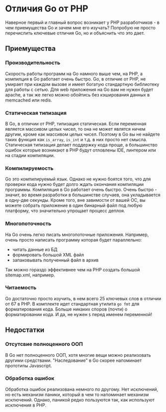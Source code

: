 # Отличия Go от PHP

Наверное первый и главный вопрос возникает у PHP разработчиков - в чем приемущества
Go и зачем мне его изучать? Попробую не просто перечислить ключевые отличия Go,
но и объяснить что это дает.

## Приемущества

### Производительность

Скорость работы программ на Go намного выше чем, на PHP, а компилция в Go работает очень быстро. Go, в отличие от PHP, не умирает при каждом вызове и имеет богатую стандартную
библиотеку для работы с сетью. Для web приложения на Go вам не нужен будет apache, а так же
легко можно обойтись без кэширования данных в memcached или redis.

### Статическая типизация

В Go, в отличии от PHP, типизация статическая. Если переменная является массивом целых чисел, то она не может являтся ничем другим, кроме как массивом целых чисел. Поэтому в Go вы не найдете
таких функция как ```is_array```, ```is_int``` и т.д. в них просто нет смысла. Статическая типизация
делает поддержку кода проще, а большинство ошибок которые возникают в PHP будут отловлены IDE, линтером или на стадии компиляции.

### Компилируемость

Go это компилируемый язык. Однако не нужно боятся того, что для проверки кода нужно будет
долго ждать окончания компиляции программы. Компиляция в Go работает очень быстро.
Очень быстро - значит, во время разработки в большинстве случаев, она укладывается в одну-две секунды. Кроме того, вне завимости от вашей ОС, вы можете собрать приложение в один бинарный файл
под любую платформу, что значительно упрощает процесс деплоя.

### Многопоточность

На Go очень легко писать многопоточные приложения. Например, очень просто написать
программу которая будет параллельно:

- читать данные из БД
- формировать большой XML файл
- запаковывать полученный файл в архив

Так можно гораздо эффективнее чем на PHP создать большой sitemap.xml, например.

### Читаемость

Go достаточно просто изучить, в нем всего 25 ключевых слов в отличии от 67 в PHP.
В комплекте идет стандартная утилита ```go fmt``` для форматирования кода. Больше
никаких споров (почти) о форматировании кода. И да, не нужен `$` перед именем переменной!

## Недостатки

### Отсутсвие полноценного ООП

В Go нет полноценного ООП, хотя многие вещи можно реализовать другими средствами. "Наследование" в Go
скорее напоминает прототипы Javascript.

### Обработка ошибок

Обработка ошибок реализована немного по другому. Нет исключений, но есть механизм паники, который в
чем то напоминает механизм исключений. Однако, паникой редко пользуются так, как используют
исключения в PHP.
